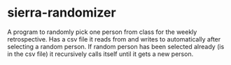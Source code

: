 # sierra-randomizer

A program to randomly pick one person from class for the weekly retrospective. 
Has a csv file it reads from and writes to automatically after selecting a random person.
If random person has been selected already (is in the csv file) it recursively calls itself until it gets a new person.
